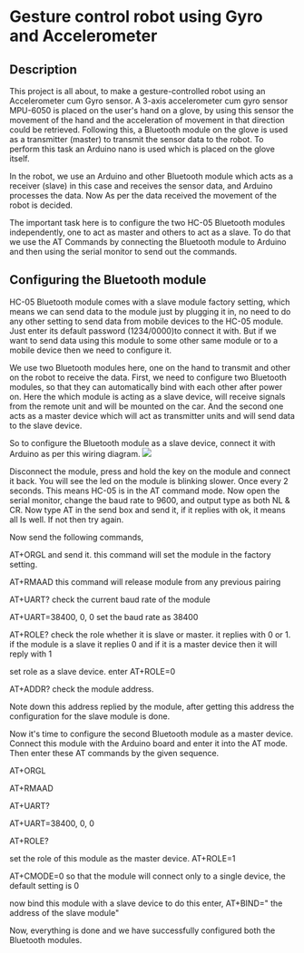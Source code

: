 # Gesture control robot using Gyro and Accelerometer

## Description
This project is all about, to make a gesture-controlled robot using an Accelerometer cum Gyro sensor. A 3-axis accelerometer cum gyro sensor MPU-6050 is placed on the user's hand on a glove, by using this sensor the movement of the hand and the acceleration of movement in that direction could be retrieved. Following this, a Bluetooth module on the glove is used as a transmitter (master) to transmit the sensor data to the robot. To perform this task an Arduino nano is used which is placed on the glove itself.

In the robot, we use an Arduino and other Bluetooth module which acts as a receiver (slave) in this case and receives the sensor data, and Arduino processes the data. Now As per the data received the movement of the robot is decided.

The important task here is to configure the two HC-05 Bluetooth modules independently, one to act as master and others to act as a slave. To do that we use the AT Commands by connecting the Bluetooth module to Arduino and then using the serial monitor to send out the commands.


## Configuring the Bluetooth module 
HC-05 Bluetooth module comes with a slave module factory setting, which means we can send data to the module just by plugging it in, no need to do any other setting to send data from mobile devices to the HC-05 module. Just enter its default password (1234/0000)to connect it with. But if we want to send data using this module to some other same module or to a mobile device then we need to configure it.

We use two Bluetooth modules here, one on the hand to transmit and other on the robot to receive the data. First, we need to configure two Bluetooth modules, so that they can automatically bind with each other after power on. Here the which module is acting as a slave device, will receive signals from the remote unit and will be mounted on the car. And the second one acts as a master device which will act as transmitter units and will send data to the slave device.

So to configure the Bluetooth module as a slave device, connect it with Arduino as per this wiring diagram.
![](https://hackster.imgix.net/uploads/attachments/999486/SnapshotDADA_-_6.png?auto=compress%2Cformat&w=680&h=510&fit=max)

Disconnect the module, press and hold the key on the module and connect it back. You will see the led on the module is blinking slower. Once every 2 seconds. This means HC-05 is in the AT command mode. Now open the serial monitor, change the baud rate to 9600, and output type as both NL & CR. Now type AT in the send box and send it, if it replies with ok, it means all Is well. If not then try again. 

Now send the following commands,

AT+ORGL and send it. this command will set the module in the factory setting.

AT+RMAAD this command will release module from any previous pairing

AT+UART? check the current baud rate of the module

AT+UART=38400, 0, 0 set the baud rate as 38400

AT+ROLE? check the role whether it is slave or master. it replies with 0 or 1. if the module is a slave it replies 0 and if it is a master device then it will reply with 1

set role as a slave device. enter AT+ROLE=0

AT+ADDR? check the module address.

Note down this address replied by the module, after getting this address the configuration for the slave module is done.

 
Now it's time to configure the second Bluetooth module as a master device. Connect this module with the Arduino board and enter it into the AT mode. Then enter these AT commands by the given sequence.

AT+ORGL

AT+RMAAD

AT+UART?

AT+UART=38400, 0, 0

AT+ROLE?

set the role of this module as the master device. AT+ROLE=1

AT+CMODE=0 so that the module will connect only to a single device, the default setting is 0

now bind this module with a slave device to do this enter,
AT+BIND=" the address of the slave module" 

Now, everything is done and we have successfully configured both the Bluetooth modules.

 
